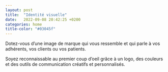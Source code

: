 ```yaml
---
layout: post
title:  "Identité visuelle"
date:   2022-09-08 20:42:25 +0200
categories: home
title-color: "#03045f"
---
```


Dotez-vous d’une image de marque qui vous ressemble et qui parle à vos adhérents, vos clients ou vos patients.

Soyez reconnaissable au premier coup d’oeil grâce à un logo, des couleurs et des outils de communication créatifs et personnalisés.